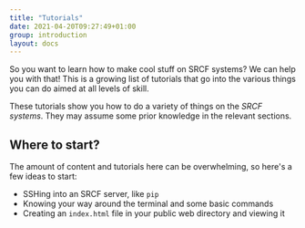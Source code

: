 ```yaml
---
title: "Tutorials"
date: 2021-04-20T09:27:49+01:00
group: introduction
layout: docs
---
```


So you want to learn how to make cool stuff on SRCF systems? We can help
you with that! This is a growing list of tutorials that go into the
various things you can do aimed at all levels of skill.

These tutorials show you how to do a variety of things on the *SRCF
systems*. They may assume some prior knowledge in the relevant sections.

## Where to start?

The amount of content and tutorials here can be overwhelming, so here's a few ideas to start:

* SSHing into an SRCF server, like `pip`
* Knowing your way around the terminal and some basic commands
* Creating an `index.html` file in your public web directory and viewing it
